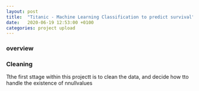 ```yaml
---
layout: post
title:  "Titanic - Machine Learning Classification to predict survival"
date:   2020-06-19 12:53:00 +0100
categories: project upload
---
```


### overview

### Cleaning

Tthe first sttage within this projectt is to clean the data, and decide how tto handle the existence of nnullvalues

